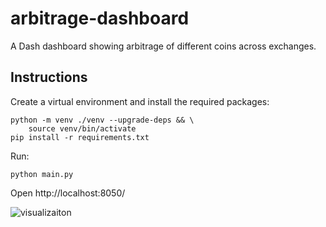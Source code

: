 # arbitrage-dashboard
A Dash dashboard showing arbitrage of different coins across exchanges.

## Instructions

Create a virtual environment and install the required packages:
```
python -m venv ./venv --upgrade-deps && \
    source venv/bin/activate
pip install -r requirements.txt
```

Run:
```
python main.py
```

Open http://localhost:8050/

![visualizaiton](https://github.com/tessavdheiden/arbitrage-dashboard/blob/main/viz.gif)
